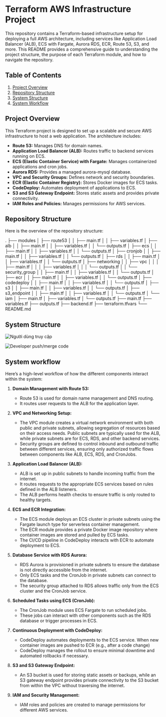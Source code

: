 # Terraform AWS Infrastructure Project

This repository contains a Terraform-based infrastructure setup for deploying a full AWS architecture, including services like Application Load Balancer (ALB), ECS with Fargate, Aurora RDS, ECR, Route 53, S3, and more. This README provides a comprehensive guide to understanding the project structure, the purpose of each Terraform module, and how to navigate the repository.

## Table of Contents

1. [Project Overview](#project-overview)
2. [Repository Structure](#repository-structure)
3. [System Structure](#system-structure)
4. [System Workflow](#system-workflow)

## Project Overview

This Terraform project is designed to set up a scalable and secure AWS infrastructure to host a web application. The architecture includes:

- **Route 53:** Manages DNS for domain names.
- **Application Load Balancer (ALB):** Routes traffic to backend services running on ECS.
- **ECS (Elastic Container Service) with Fargate:** Manages containerized applications and cron jobs.
- **Aurora RDS:** Provides a managed aurora-mysql database.
- **VPC and Security Groups:** Defines network and security boundaries.
- **ECR (Elastic Container Registry):** Stores Docker images for ECS tasks.
- **CodeDeploy:** Automates deployment of applications to ECS.
- **S3 and S3 Gateway Endpoint:** Stores static assets and provides private connectivity.
- **IAM Roles and Policies:** Manages permissions for AWS services.

## Repository Structure

Here is the overview of the repository structure:

.
├── modules
│   ├── route53
│   │   ├── main.tf
│   │   ├── variables.tf
│   ├── alb
│   │   ├── main.tf
│   │   ├── variables.tf
│   │   └── outputs.tf
│   ├── ecs
│   │   ├── main.tf
│   │   ├── variables.tf
│   │   └── outputs.tf
│   ├── cronjob
│   │   ├── main.tf
│   │   ├── variables.tf
│   │   └── outputs.tf
│   ├── rds
│   │   ├── main.tf
│   │   ├── variables.tf
│   │   └── outputs.tf
│   ├── networking
│   │   ├── vpc
│   │   │   ├── main.tf
│   │   │   ├── variables.tf
│   │   │   └── outputs.tf
│   │   └── security_group
│   │       ├── main.tf
│   │       ├── variables.tf
│   │       └── outputs.tf
│   ├── ecr
│   │   ├── main.tf
│   │   ├── variables.tf
│   │   └── outputs.tf
│   ├── codedeploy
│   │   ├── main.tf
│   │   ├── variables.tf
│   │   └── outputs.tf
│   ├── s3
│   │   ├── main.tf
│   │   ├── variables.tf
│   │   └── outputs.tf
│   ├── s3_endpoint
│   │   ├── main.tf
│   │   ├── variables.tf
│   │   └── outputs.tf
│   └── iam
│       ├── main.tf
│       ├── variables.tf
│       └── outputs.tf
├── main.tf
├── variables.tf
├── outputs.tf
├── backend.tf
├── terraform.tfvars
└── README.md

## System Structure
![Người dùng truy cập](https://drive.usercontent.google.com/download?id=1DErN6roSid-SM5t8NH66Y7yyyPPhX4ym&export=view)

![Developer push/merge code](https://drive.usercontent.google.com/download?id=16UxAoPNE-tGdaTKe1TqLRaf3bFiCi7Or&export=view)

## System workflow
Here’s a high-level workflow of how the different components interact within the system:

1. **Domain Management with Route 53:**
   - Route 53 is used for domain name management and DNS routing. 
   - It routes user requests to the ALB for the application layer.

2. **VPC and Networking Setup:**
   - The VPC module creates a virtual network environment with both public and private subnets, allowing segregation of resources based on their access needs. Public subnets are typically used for the ALB, while private subnets are for ECS, RDS, and other backend services.
   - Security groups are defined to control inbound and outbound traffic between different services, ensuring only authorized traffic flows between components like ALB, ECS, RDS, and CronJobs.

3. **Application Load Balancer (ALB):**
   - ALB is set up in public subnets to handle incoming traffic from the internet.
   - It routes requests to the appropriate ECS services based on rules defined in the ALB listeners.
   - The ALB performs health checks to ensure traffic is only routed to healthy targets.

4. **ECS and ECR Integration:**
   - The ECS module deploys an ECS cluster in private subnets using the Fargate launch type for serverless container management.
   - The ECR module provides a private Docker image repository where container images are stored and pulled by ECS tasks.
   - The CI/CD pipeline in CodeDeploy interacts with ECR to automate deployment to ECS.

5. **Database Service with RDS Aurora:**
   - RDS Aurora is provisioned in private subnets to ensure the database is not directly accessible from the internet.
   - Only ECS tasks and the CronJob in private subnets can connect to the database.
   - The security group attached to RDS allows traffic only from the ECS cluster and the CronJob service.

6. **Scheduled Tasks using ECS (CronJob):**
   - The CronJob module uses ECS Fargate to run scheduled jobs. 
   - These jobs can interact with other components such as the RDS database or trigger processes in ECS.

7. **Continuous Deployment with CodeDeploy:**
   - CodeDeploy automates deployments to the ECS service. When new container images are pushed to ECR (e.g., after a code change)
   - CodeDeploy manages the rollout to ensure minimal downtime and automated rollbacks if necessary. 

8. **S3 and S3 Gateway Endpoint:**
   - An S3 bucket is used for storing static assets or backups, while an S3 gateway endpoint provides private connectivity to the S3 bucket from within the VPC without traversing the internet.

9. **IAM and Security Management:**
   - IAM roles and policies are created to manage permissions for different AWS services.
